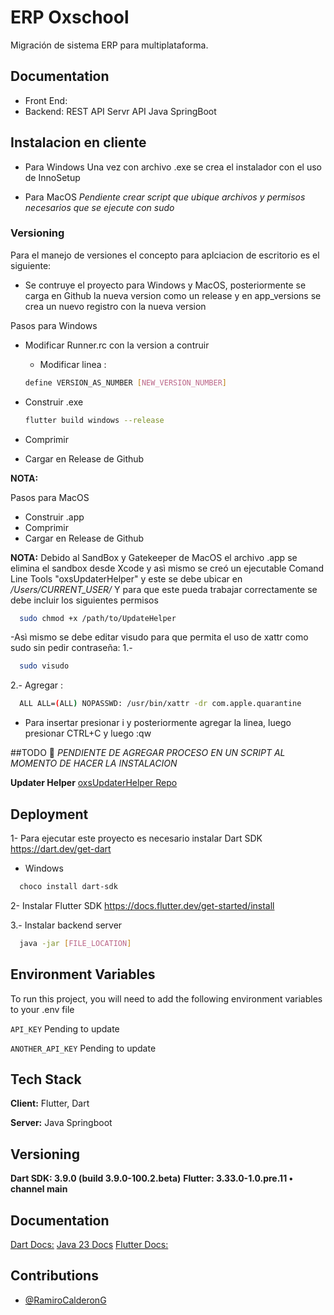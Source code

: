 
# ERP Oxschool

Migración de sistema ERP para multiplataforma.







## Documentation

* Front End:  
* Backend: REST API Servr API Java SpringBoot


## Instalacion en cliente
- Para Windows
  Una vez con archivo .exe se crea el instalador con el uso de InnoSetup

- Para MacOS
  *Pendiente crear script que ubique archivos y permisos necesarios que se ejecute con sudo*

### Versioning
Para el manejo de versiones el concepto para aplciacion de escritorio es el siguiente:
* Se contruye el proyecto para Windows y MacOS, posteriormente se carga en Github la nueva version como un release y en app_versions se crea un nuevo registro con la nueva version

Pasos para Windows
- Modificar Runner.rc con la version a contruir
  - Modificar linea :
   ```bash
   define VERSION_AS_NUMBER [NEW_VERSION_NUMBER]
  ```
  
- Construir .exe
    ```bash
  flutter build windows --release
    ```
  
- Comprimir
- Cargar en Release de Github 

**NOTA:**


Pasos para MacOS
- Construir .app
- Comprimir
- Cargar en Release de Github

**NOTA:**
Debido al SandBox y Gatekeeper de MacOS el archivo .app se elimina el sandbox desde Xcode y asì mismo se creó un ejecutable Comand Line Tools "oxsUpdaterHelper" y este se debe ubicar en */Users/CURRENT_USER/*
Y para que este pueda trabajar correctamente se debe incluir los siguientes permisos 
```bash
  sudo chmod +x /path/to/UpdateHelper 
```

-Asì mismo se debe editar visudo para que permita el uso de xattr como sudo sin pedir contraseña:
1.-
```bash
  sudo visudo
```
2.- Agregar : 
```bash
  ALL ALL=(ALL) NOPASSWD: /usr/bin/xattr -dr com.apple.quarantine
```

- Para insertar presionar i y posteriormente agregar la linea, luego presionar CTRL+C y luego :qw

##TODO 🚀
*PENDIENTE DE AGREGAR PROCESO EN UN SCRIPT AL MOMENTO DE HACER LA INSTALACION*


**Updater Helper** [oxsUpdaterHelper Repo](https://github.com/ericksanr/oxsUpdaterHelper/tree/main)





## Deployment

1- Para ejecutar este proyecto es necesario instalar Dart SDK
https://dart.dev/get-dart

- Windows
```bash
  choco install dart-sdk
```
2- Instalar Flutter SDK
https://docs.flutter.dev/get-started/install


3.- Instalar backend server
```bash
  java -jar [FILE_LOCATION]
```

## Environment Variables

To run this project, you will need to add the following environment variables to your .env file

`API_KEY` Pending to update

`ANOTHER_API_KEY` Pending to update

## Tech Stack

**Client:** Flutter, Dart

**Server:** Java Springboot


## Versioning
  **Dart SDK: 3.9.0 (build 3.9.0-100.2.beta)**
  **Flutter: 3.33.0-1.0.pre.11 • channel main**
  


## Documentation
[Dart Docs:](https://dart.dev/docs)
[Java 23 Docs](https://docs.oracle.com/en/java/javase/23/)
[Flutter Docs:](https://docs.flutter.dev/)


## Contributions

- [@RamiroCalderonG](https://github.com/ramirocalderong)


